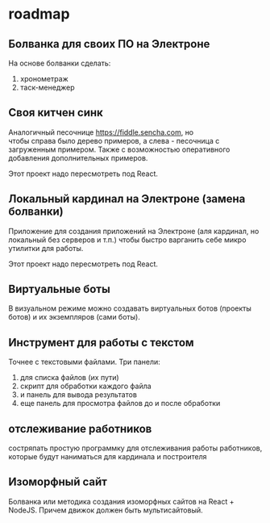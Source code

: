 # roadmap


## Болванка для своих ПО на Электроне
На основе болванки сделать:
1. хронометраж
2. таск-менеджер


## Своя китчен синк
Аналогичный песочнице https://fiddle.sencha.com, но  
чтобы справа было дерево примеров, а слева - песочница с загруженным примером.
Также с возможностью оперативного добавления дополнительных примеров.

Этот проект надо пересмотреть под React.


## Локальный кардинал на Электроне (замена болванки) 
Приложение для создания приложений на Электроне (аля кардинал, но локальный без серверов и т.п.)
чтобы быстро варганить себе микро утилитки для работы.

Этот проект надо пересмотреть под React.


## Виртуальные боты
В визуальном режиме можно создавать виртуальных ботов (проекты ботов) и их экземпляров (сами боты).


## Инструмент для работы с текстом
Точнее с текстовыми файлами.
Три панели:
1) для списка файлов (их пути)
2) скрипт для обработки каждого файла
3) и панель для вывода результатов
4) еще панель для просмотра файлов до и после обработки

## отслеживание работников
состряпать простую программку для отслеживания работы работников, которые будут наниматься для кардинала и построителя

## Изоморфный сайт
Болванка или методика создания изоморфных сайтов на React + NodeJS.
Причем движок должен быть мультисайтовый.
